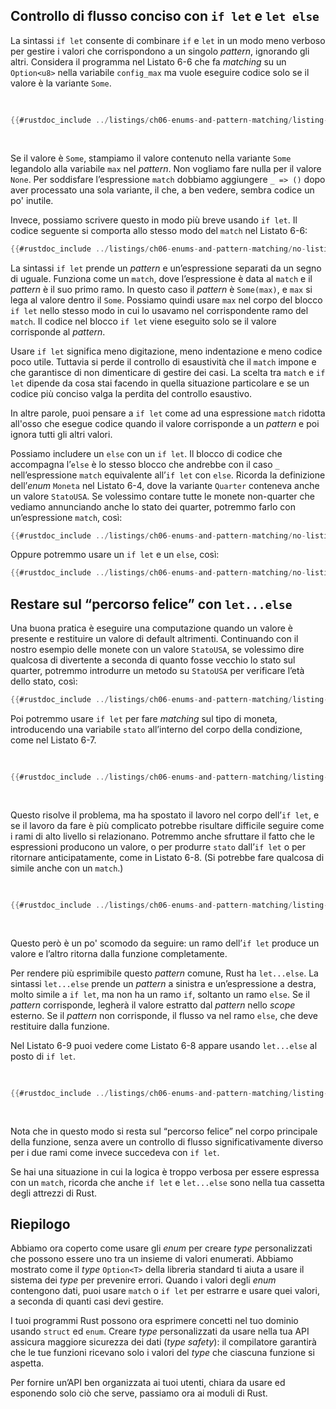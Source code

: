 ## Controllo di flusso conciso con `if let` e `let else`

La sintassi `if let` consente di combinare `if` e `let` in un modo meno verboso
per gestire i valori che corrispondono a un singolo _pattern_, ignorando gli
altri. Considera il programma nel Listato 6-6 che fa _matching_ su un
`Option<u8>` nella variabile `config_max` ma vuole eseguire codice solo se il
valore è la variante `Some`.

<Listing number="6-6" caption="Un `match` che si interessa solo di eseguire codice quando il valore è `Some`">

```rust
{{#rustdoc_include ../listings/ch06-enums-and-pattern-matching/listing-06-06/src/main.rs:here}}
```

</Listing>

Se il valore è `Some`, stampiamo il valore contenuto nella variante `Some`
legandolo alla variabile `max` nel _pattern_. Non vogliamo fare nulla per il
valore `None`. Per soddisfare l’espressione `match` dobbiamo aggiungere `_ =>
()` dopo aver processato una sola variante, il che, a ben vedere, sembra codice
un po' inutile.

Invece, possiamo scrivere questo in modo più breve usando `if let`. Il codice
seguente si comporta allo stesso modo del `match` nel Listato 6-6:

```rust
{{#rustdoc_include ../listings/ch06-enums-and-pattern-matching/no-listing-12-if-let/src/main.rs:here}}
```

La sintassi `if let` prende un _pattern_ e un’espressione separati da un segno
di uguale. Funziona come un `match`, dove l’espressione è data al `match` e il
_pattern_ è il suo primo ramo. In questo caso il _pattern_ è `Some(max)`, e
`max` si lega al valore dentro il `Some`. Possiamo quindi usare `max` nel corpo
del blocco `if let` nello stesso modo in cui lo usavamo nel corrispondente ramo
del `match`. Il codice nel blocco `if let` viene eseguito solo se il valore
corrisponde al _pattern_.

Usare `if let` significa meno digitazione, meno indentazione e meno codice poco
utile. Tuttavia si perde il controllo di esaustività che il `match` impone e che
garantisce di non dimenticare di gestire dei casi. La scelta tra `match` e `if
let` dipende da cosa stai facendo in quella situazione particolare e se un
codice più conciso valga la perdita del controllo esaustivo.

In altre parole, puoi pensare a `if let` come ad una espressione `match` ridotta
all'osso che esegue codice quando il valore corrisponde a un _pattern_ e poi
ignora tutti gli altri valori.

Possiamo includere un `else` con un `if let`. Il blocco di codice che accompagna
l’`else` è lo stesso blocco che andrebbe con il caso `_` nell’espressione
`match` equivalente all’`if let` con `else`. Ricorda la definizione dell’_enum_
`Moneta` nel Listato 6-4, dove la variante `Quarter` conteneva anche un valore
`StatoUSA`. Se volessimo contare tutte le monete non-quarter che vediamo
annunciando anche lo stato dei quarter, potremmo farlo con un’espressione
`match`, così:

```rust
{{#rustdoc_include ../listings/ch06-enums-and-pattern-matching/no-listing-13-count-and-announce-match/src/main.rs:here}}
```

Oppure potremmo usare un `if let` e un `else`, così:

```rust
{{#rustdoc_include ../listings/ch06-enums-and-pattern-matching/no-listing-14-count-and-announce-if-let-else/src/main.rs:here}}
```

## Restare sul “percorso felice” con `let...else`

Una buona pratica è eseguire una computazione quando un valore è presente e
restituire un valore di default altrimenti. Continuando con il nostro esempio
delle monete con un valore `StatoUSA`, se volessimo dire qualcosa di divertente
a seconda di quanto fosse vecchio lo stato sul quarter, potremmo introdurre un
metodo su `StatoUSA` per verificare l’età dello stato, così:

```rust
{{#rustdoc_include ../listings/ch06-enums-and-pattern-matching/listing-06-07/src/main.rs:state}}
```

Poi potremmo usare `if let` per fare _matching_ sul tipo di moneta, introducendo
una variabile `stato` all’interno del corpo della condizione, come nel Listato
6-7.

<Listing number="6-7" caption="Verificare se uno stato esisteva nel 1900 usando condizionali annidati dentro un `if let`.">

```rust
{{#rustdoc_include ../listings/ch06-enums-and-pattern-matching/listing-06-07/src/main.rs:describe}}
```

</Listing>

Questo risolve il problema, ma ha spostato il lavoro nel corpo dell’`if let`, e
se il lavoro da fare è più complicato potrebbe risultare difficile seguire come
i rami di alto livello si relazionano. Potremmo anche sfruttare il fatto che le
espressioni producono un valore, o per produrre `stato` dall’`if let` o per
ritornare anticipatamente, come in Listato 6-8. (Si potrebbe fare qualcosa di
simile anche con un `match`.)

<Listing number="6-8" caption="Usare `if let` per produrre un valore o ritornare anticipatamente.">

```rust
{{#rustdoc_include ../listings/ch06-enums-and-pattern-matching/listing-06-08/src/main.rs:describe}}
```

</Listing>

Questo però è un po' scomodo da seguire: un ramo dell’`if let` produce un valore
e l’altro ritorna dalla funzione completamente.

Per rendere più esprimibile questo _pattern_ comune, Rust ha `let...else`. La
sintassi `let...else` prende un _pattern_ a sinistra e un’espressione a destra,
molto simile a `if let`, ma non ha un ramo `if`, soltanto un ramo `else`. Se il
_pattern_ corrisponde, legherà il valore estratto dal _pattern_ nello _scope_
esterno. Se il _pattern_ non corrisponde, il flusso va nel ramo `else`, che deve
restituire dalla funzione.

Nel Listato 6-9 puoi vedere come Listato 6-8 appare usando `let...else` al posto
di `if let`.

<Listing number="6-9" caption="Usare `let...else` per semplificare il flusso della funzione.">

```rust
{{#rustdoc_include ../listings/ch06-enums-and-pattern-matching/listing-06-09/src/main.rs:describe}}
```

</Listing>

Nota che in questo modo si resta sul “percorso felice” nel corpo principale
della funzione, senza avere un controllo di flusso significativamente diverso
per i due rami come invece succedeva con `if let`.

Se hai una situazione in cui la logica è troppo verbosa per essere espressa con
un `match`, ricorda che anche `if let` e `let...else` sono nella tua cassetta
degli attrezzi di Rust.

## Riepilogo

Abbiamo ora coperto come usare gli _enum_ per creare _type_ personalizzati che
possono essere uno tra un insieme di valori enumerati. Abbiamo mostrato come il
_type_ `Option<T>` della libreria standard ti aiuta a usare il sistema dei
_type_ per prevenire errori. Quando i valori degli _enum_ contengono dati, puoi
usare `match` o `if let` per estrarre e usare quei valori, a seconda di quanti
casi devi gestire.

I tuoi programmi Rust possono ora esprimere concetti nel tuo dominio usando
`struct` ed `enum`. Creare _type_ personalizzati da usare nella tua API assicura
maggiore sicurezza dei dati (_type safety_): il compilatore garantirà che le tue
funzioni ricevano solo i valori del _type_ che ciascuna funzione si aspetta.

Per fornire un’API ben organizzata ai tuoi utenti, chiara da usare ed esponendo
solo ciò che serve, passiamo ora ai moduli di Rust.
